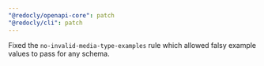```yaml
---
"@redocly/openapi-core": patch
"@redocly/cli": patch
---
```


Fixed the `no-invalid-media-type-examples` rule which allowed falsy example values to pass for any schema.
